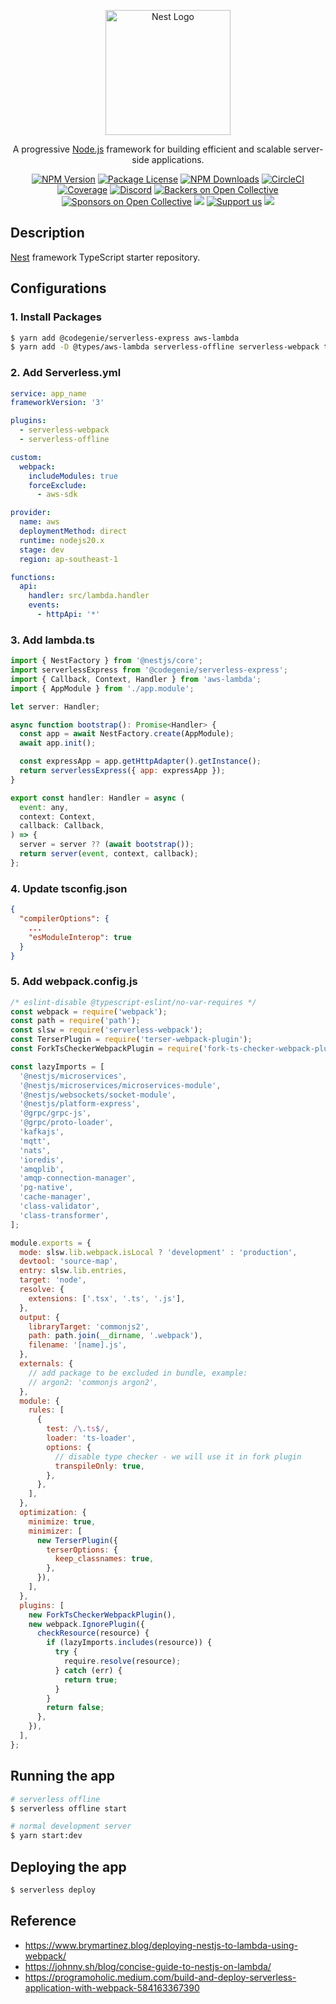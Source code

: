 <p align="center">
  <a href="http://nestjs.com/" target="blank"><img src="https://nestjs.com/img/logo-small.svg" width="200" alt="Nest Logo" /></a>
</p>

[circleci-image]: https://img.shields.io/circleci/build/github/nestjs/nest/master?token=abc123def456
[circleci-url]: https://circleci.com/gh/nestjs/nest

  <p align="center">A progressive <a href="http://nodejs.org" target="_blank">Node.js</a> framework for building efficient and scalable server-side applications.</p>
    <p align="center">
<a href="https://www.npmjs.com/~nestjscore" target="_blank"><img src="https://img.shields.io/npm/v/@nestjs/core.svg" alt="NPM Version" /></a>
<a href="https://www.npmjs.com/~nestjscore" target="_blank"><img src="https://img.shields.io/npm/l/@nestjs/core.svg" alt="Package License" /></a>
<a href="https://www.npmjs.com/~nestjscore" target="_blank"><img src="https://img.shields.io/npm/dm/@nestjs/common.svg" alt="NPM Downloads" /></a>
<a href="https://circleci.com/gh/nestjs/nest" target="_blank"><img src="https://img.shields.io/circleci/build/github/nestjs/nest/master" alt="CircleCI" /></a>
<a href="https://coveralls.io/github/nestjs/nest?branch=master" target="_blank"><img src="https://coveralls.io/repos/github/nestjs/nest/badge.svg?branch=master#9" alt="Coverage" /></a>
<a href="https://discord.gg/G7Qnnhy" target="_blank"><img src="https://img.shields.io/badge/discord-online-brightgreen.svg" alt="Discord"/></a>
<a href="https://opencollective.com/nest#backer" target="_blank"><img src="https://opencollective.com/nest/backers/badge.svg" alt="Backers on Open Collective" /></a>
<a href="https://opencollective.com/nest#sponsor" target="_blank"><img src="https://opencollective.com/nest/sponsors/badge.svg" alt="Sponsors on Open Collective" /></a>
  <a href="https://paypal.me/kamilmysliwiec" target="_blank"><img src="https://img.shields.io/badge/Donate-PayPal-ff3f59.svg"/></a>
    <a href="https://opencollective.com/nest#sponsor"  target="_blank"><img src="https://img.shields.io/badge/Support%20us-Open%20Collective-41B883.svg" alt="Support us"></a>
  <a href="https://twitter.com/nestframework" target="_blank"><img src="https://img.shields.io/twitter/follow/nestframework.svg?style=social&label=Follow"></a>
</p>
  <!--[![Backers on Open Collective](https://opencollective.com/nest/backers/badge.svg)](https://opencollective.com/nest#backer)
  [![Sponsors on Open Collective](https://opencollective.com/nest/sponsors/badge.svg)](https://opencollective.com/nest#sponsor)-->

## Description

[Nest](https://github.com/nestjs/nest) framework TypeScript starter repository.

## Configurations

### 1. Install Packages

```bash
$ yarn add @codegenie/serverless-express aws-lambda
$ yarn add -D @types/aws-lambda serverless-offline serverless-webpack terser-webpack-plugin fork-ts-checker-webpack-plugin
```

### 2. Add Serverless.yml

```yml
service: app_name
frameworkVersion: '3'

plugins:
  - serverless-webpack
  - serverless-offline

custom:
  webpack:
    includeModules: true
    forceExclude:
      - aws-sdk

provider:
  name: aws
  deploymentMethod: direct
  runtime: nodejs20.x
  stage: dev
  region: ap-southeast-1

functions:
  api:
    handler: src/lambda.handler
    events:
      - httpApi: '*'
```

### 3. Add lambda.ts

```js
import { NestFactory } from '@nestjs/core';
import serverlessExpress from '@codegenie/serverless-express';
import { Callback, Context, Handler } from 'aws-lambda';
import { AppModule } from './app.module';

let server: Handler;

async function bootstrap(): Promise<Handler> {
  const app = await NestFactory.create(AppModule);
  await app.init();

  const expressApp = app.getHttpAdapter().getInstance();
  return serverlessExpress({ app: expressApp });
}

export const handler: Handler = async (
  event: any,
  context: Context,
  callback: Callback,
) => {
  server = server ?? (await bootstrap());
  return server(event, context, callback);
};
```

### 4. Update tsconfig.json

```json
{
  "compilerOptions": {
    ...
    "esModuleInterop": true
  }
}
```

### 5. Add webpack.config.js

```js
/* eslint-disable @typescript-eslint/no-var-requires */
const webpack = require('webpack');
const path = require('path');
const slsw = require('serverless-webpack');
const TerserPlugin = require('terser-webpack-plugin');
const ForkTsCheckerWebpackPlugin = require('fork-ts-checker-webpack-plugin');

const lazyImports = [
  '@nestjs/microservices',
  '@nestjs/microservices/microservices-module',
  '@nestjs/websockets/socket-module',
  '@nestjs/platform-express',
  '@grpc/grpc-js',
  '@grpc/proto-loader',
  'kafkajs',
  'mqtt',
  'nats',
  'ioredis',
  'amqplib',
  'amqp-connection-manager',
  'pg-native',
  'cache-manager',
  'class-validator',
  'class-transformer',
];

module.exports = {
  mode: slsw.lib.webpack.isLocal ? 'development' : 'production',
  devtool: 'source-map',
  entry: slsw.lib.entries,
  target: 'node',
  resolve: {
    extensions: ['.tsx', '.ts', '.js'],
  },
  output: {
    libraryTarget: 'commonjs2',
    path: path.join(__dirname, '.webpack'),
    filename: '[name].js',
  },
  externals: {
    // add package to be excluded in bundle, example:
    // argon2: 'commonjs argon2',
  },
  module: {
    rules: [
      {
        test: /\.ts$/,
        loader: 'ts-loader',
        options: {
          // disable type checker - we will use it in fork plugin
          transpileOnly: true,
        },
      },
    ],
  },
  optimization: {
    minimize: true,
    minimizer: [
      new TerserPlugin({
        terserOptions: {
          keep_classnames: true,
        },
      }),
    ],
  },
  plugins: [
    new ForkTsCheckerWebpackPlugin(),
    new webpack.IgnorePlugin({
      checkResource(resource) {
        if (lazyImports.includes(resource)) {
          try {
            require.resolve(resource);
          } catch (err) {
            return true;
          }
        }
        return false;
      },
    }),
  ],
};
```

## Running the app

```bash
# serverless offline
$ serverless offline start

# normal development server
$ yarn start:dev
```

## Deploying the app

```bash
$ serverless deploy
```

## Reference

- https://www.brymartinez.blog/deploying-nestjs-to-lambda-using-webpack/
- https://johnny.sh/blog/concise-guide-to-nestjs-on-lambda/
- https://programoholic.medium.com/build-and-deploy-serverless-application-with-webpack-584163367390
